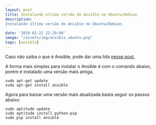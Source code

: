 ```yaml
---
layout: post
title: Instalando última versão do Ansible no Ubuntu/Debian
description: '
Instalando última versão do Ansible no Ubuntu/Debian.
'
date: '2019-01-22 22:20:00'
image: "/assets/img/ansible_ubuntu.png"
tags: [ansible]
---
```

Caso não saiba o que é Ansible, pode dar uma lida <a href="https://sidneiweber.com.br/2018/06/19/ansible-o-que-e-e-para-que-serve/" target="_blank">nesse post.</a>

A forma mais simples para instalar o Ansible é com o comando abaixo, porém é instalado uma versão mais antiga.

```shell
sudo apt-get update
sudo apt-get install ansible
```

Agora para baixar uma versão mais atualizada basta seguir os passos abaixo:

```shell
sudo aptitude update
sudo aptitude install python-pip
sudo pip install ansible
```
